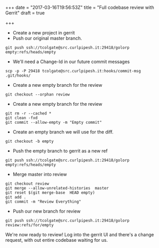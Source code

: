 +++
date = "2017-03-16T19:56:53Z"
title = "Full codebase review with Gerrit"
draft = true

+++

* Create a new project in gerrit
* Push our original master branch.
```
git push ssh://tcolgate@src.curlpipesh.it:29418/golorp empty:refs/heads/empty
```
* We'll need a Change-Id in our future commit messages
```
scp -p -P 29418 tcolgate@src.curlpipesh.it:hooks/commit-msg .git/hooks/
```
* Create a new empty branch for the review
```
git checkout --orphan review
```
* Create a new empty branch for the review
```
git rm -r --cached *
git clean -fxd
git commit --allow-empty -m "Empty commit"
```
* Create an empty branch we will use for the diff.
```
git checkout -b empty
```
* Push the empty branch to gerrit as a new ref
```
git push ssh://tcolgate@src.curlpipesh.it:29418/golorp empty:refs/heads/empty
```
* Merge master into review
```
git checkout review
git merge --allow-unrelated-histories  master
git reset $(git merge-base  HEAD empty)
git add .
git commit -m "Review Everything"
```
* Push our new branch for review
```
git push ssh://tcolgate@src.curlpipesh.it:29418/golorp review:refs/for/empty
```

We're now ready to review! Log into the gerrit UI and there's a change request,
with out entire codebase waiting for us.

